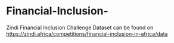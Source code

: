 # Financial-Inclusion-
Zindi Financial Inclusion Challenge
Dataset can be found on https://zindi.africa/competitions/financial-inclusion-in-africa/data
